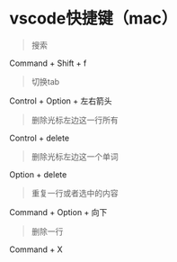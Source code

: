 # vscode快捷键（mac）

> 搜索

Command + Shift + f

> 切换tab

Control + Option + 左右箭头

> 删除光标左边这一行所有 

Control + delete

> 删除光标左边这一个单词

Option + delete

> 重复一行或者选中的内容

Command + Option + 向下

> 删除一行

Command + X
